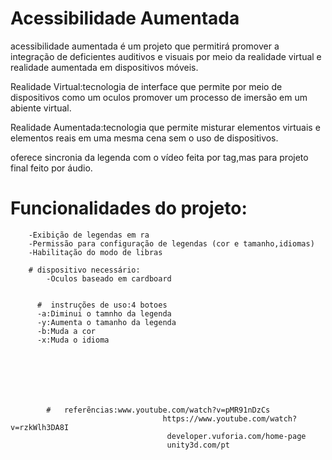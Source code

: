 

# Acessibilidade Aumentada

acessibilidade aumentada é um projeto que permitirá promover a integração de deficientes auditivos e visuais por meio da  realidade virtual e realidade aumentada em dispositivos móveis.

Realidade Virtual:tecnologia de interface que permite por meio de dispositivos como um oculos promover um processo de imersão em um abiente virtual.

Realidade Aumentada:tecnologia que permite misturar elementos virtuais e elementos reais em uma mesma cena sem o uso de dispositivos.

oferece sincronia da legenda com o vídeo feita por tag,mas para projeto final feito por áudio.



# Funcionalidades do projeto:
        -Exibição de legendas em ra
        -Permissão para configuração de legendas (cor e tamanho,idiomas)
        -Habilitação do modo de libras
        
        # dispositivo necessário:
            -Oculos baseado em cardboard
            
            
          #  instruções de uso:4 botoes
          -a:Diminui o tamnho da legenda
          -y:Aumenta o tamanho da legenda
          -b:Muda a cor
          -x:Muda o idioma
                
                
                
                
                
                
                
            #   referẽncias:www.youtube.com/watch?v=pMR91nDzCs
                                      https://www.youtube.com/watch?v=rzkWlh3DA8I
                                       developer.vuforia.com/home-page
                                       unity3d.com/pt
                
                
                
                
                
                
                
                
                
            
        
        
    
        
    
    